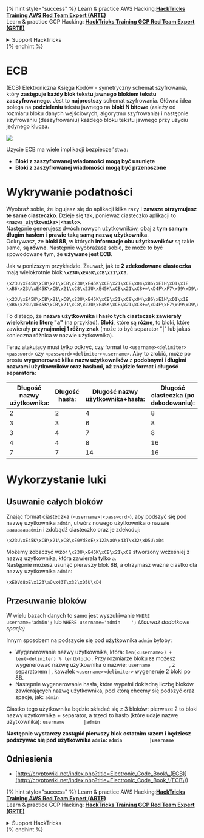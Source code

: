 {% hint style="success" %}
Learn & practice AWS Hacking:<img src="/.gitbook/assets/arte.png" alt="" data-size="line">[**HackTricks Training AWS Red Team Expert (ARTE)**](https://training.hacktricks.xyz/courses/arte)<img src="/.gitbook/assets/arte.png" alt="" data-size="line">\
Learn & practice GCP Hacking: <img src="/.gitbook/assets/grte.png" alt="" data-size="line">[**HackTricks Training GCP Red Team Expert (GRTE)**<img src="/.gitbook/assets/grte.png" alt="" data-size="line">](https://training.hacktricks.xyz/courses/grte)

<details>

<summary>Support HackTricks</summary>

* Check the [**subscription plans**](https://github.com/sponsors/carlospolop)!
* **Join the** 💬 [**Discord group**](https://discord.gg/hRep4RUj7f) or the [**telegram group**](https://t.me/peass) or **follow** us on **Twitter** 🐦 [**@hacktricks\_live**](https://twitter.com/hacktricks\_live)**.**
* **Share hacking tricks by submitting PRs to the** [**HackTricks**](https://github.com/carlospolop/hacktricks) and [**HackTricks Cloud**](https://github.com/carlospolop/hacktricks-cloud) github repos.

</details>
{% endhint %}


# ECB

(ECB) Elektroniczna Księga Kodów - symetryczny schemat szyfrowania, który **zastępuje każdy blok tekstu jawnego** **blokiem tekstu zaszyfrowanego**. Jest to **najprostszy** schemat szyfrowania. Główna idea polega na **podzieleniu** tekstu jawnego na **bloki N bitowe** (zależy od rozmiaru bloku danych wejściowych, algorytmu szyfrowania) i następnie szyfrowaniu (deszyfrowaniu) każdego bloku tekstu jawnego przy użyciu jedynego klucza.

![](https://upload.wikimedia.org/wikipedia/commons/thumb/e/e6/ECB_decryption.svg/601px-ECB_decryption.svg.png)

Użycie ECB ma wiele implikacji bezpieczeństwa:

* **Bloki z zaszyfrowanej wiadomości mogą być usunięte**
* **Bloki z zaszyfrowanej wiadomości mogą być przenoszone**

# Wykrywanie podatności

Wyobraź sobie, że logujesz się do aplikacji kilka razy i **zawsze otrzymujesz te same ciasteczko**. Dzieje się tak, ponieważ ciasteczko aplikacji to **`<nazwa_użytkownika>|<hasło>`**.\
Następnie generujesz dwóch nowych użytkowników, obaj z **tym samym długim hasłem** i **prawie** **taką samą** **nazwą użytkownika**.\
Odkrywasz, że **bloki 8B**, w których **informacje obu użytkowników** są takie same, są **równe**. Następnie wyobrażasz sobie, że może to być spowodowane tym, że **używane jest ECB**.

Jak w poniższym przykładzie. Zauważ, jak te **2 zdekodowane ciasteczka** mają wielokrotnie blok **`\x23U\xE45K\xCB\x21\xC8`**.
```
\x23U\xE45K\xCB\x21\xC8\x23U\xE45K\xCB\x21\xC8\x04\xB6\xE1H\xD1\x1E \xB6\x23U\xE45K\xCB\x21\xC8\x23U\xE45K\xCB\x21\xC8+=\xD4F\xF7\x99\xD9\xA9

\x23U\xE45K\xCB\x21\xC8\x23U\xE45K\xCB\x21\xC8\x04\xB6\xE1H\xD1\x1E \xB6\x23U\xE45K\xCB\x21\xC8\x23U\xE45K\xCB\x21\xC8+=\xD4F\xF7\x99\xD9\xA9
```
To dlatego, że **nazwa użytkownika i hasło tych ciasteczek zawierały wielokrotnie literę "a"** (na przykład). **Bloki**, które są **różne**, to bloki, które zawierały **przynajmniej 1 różny znak** (może to być separator "|" lub jakaś konieczna różnica w nazwie użytkownika).

Teraz atakujący musi tylko odkryć, czy format to `<username><delimiter><password>` czy `<password><delimiter><username>`. Aby to zrobić, może po prostu **wygenerować kilka nazw użytkowników** z **podobnymi i długimi nazwami użytkowników oraz hasłami, aż znajdzie format i długość separatora:**

| Długość nazwy użytkownika: | Długość hasła: | Długość nazwy użytkownika+hasła: | Długość ciasteczka (po dekodowaniu): |
| -------------------------- | -------------- | --------------------------------- | ----------------------------------- |
| 2                          | 2              | 4                                 | 8                                   |
| 3                          | 3              | 6                                 | 8                                   |
| 3                          | 4              | 7                                 | 8                                   |
| 4                          | 4              | 8                                 | 16                                  |
| 7                          | 7              | 14                                | 16                                  |

# Wykorzystanie luki

## Usuwanie całych bloków

Znając format ciasteczka (`<username>|<password>`), aby podszyć się pod nazwę użytkownika `admin`, utwórz nowego użytkownika o nazwie `aaaaaaaaadmin` i zdobądź ciasteczko oraz je zdekoduj:
```
\x23U\xE45K\xCB\x21\xC8\xE0Vd8oE\x123\aO\x43T\x32\xD5U\xD4
```
Możemy zobaczyć wzór `\x23U\xE45K\xCB\x21\xC8` stworzony wcześniej z nazwą użytkownika, która zawierała tylko `a`.\
Następnie możesz usunąć pierwszy blok 8B, a otrzymasz ważne ciastko dla nazwy użytkownika `admin`:
```
\xE0Vd8oE\x123\aO\x43T\x32\xD5U\xD4
```
## Przesuwanie bloków

W wielu bazach danych to samo jest wyszukiwanie `WHERE username='admin';` lub `WHERE username='admin    ';` _(Zauważ dodatkowe spacje)_

Innym sposobem na podszycie się pod użytkownika `admin` byłoby:

* Wygenerowanie nazwy użytkownika, która: `len(<username>) + len(<delimiter) % len(block)`. Przy rozmiarze bloku `8B` możesz wygenerować nazwę użytkownika o nazwie: `username       `, z separatorem `|`, kawałek `<username><delimiter>` wygeneruje 2 bloki po 8B.
* Następnie wygenerowanie hasła, które wypełni dokładną liczbę bloków zawierających nazwę użytkownika, pod którą chcemy się podszyć oraz spacje, jak: `admin   `

Ciastko tego użytkownika będzie składać się z 3 bloków: pierwsze 2 to bloki nazwy użytkownika + separator, a trzeci to hasło (które udaje nazwę użytkownika): `username       |admin   `

**Następnie wystarczy zastąpić pierwszy blok ostatnim razem i będziesz podszywać się pod użytkownika `admin`: `admin          |username`**

## Odniesienia

* [http://cryptowiki.net/index.php?title=Electronic_Code_Book\_(ECB)](http://cryptowiki.net/index.php?title=Electronic_Code_Book_\(ECB\))


{% hint style="success" %}
Learn & practice AWS Hacking:<img src="/.gitbook/assets/arte.png" alt="" data-size="line">[**HackTricks Training AWS Red Team Expert (ARTE)**](https://training.hacktricks.xyz/courses/arte)<img src="/.gitbook/assets/arte.png" alt="" data-size="line">\
Learn & practice GCP Hacking: <img src="/.gitbook/assets/grte.png" alt="" data-size="line">[**HackTricks Training GCP Red Team Expert (GRTE)**<img src="/.gitbook/assets/grte.png" alt="" data-size="line">](https://training.hacktricks.xyz/courses/grte)

<details>

<summary>Support HackTricks</summary>

* Check the [**subscription plans**](https://github.com/sponsors/carlospolop)!
* **Join the** 💬 [**Discord group**](https://discord.gg/hRep4RUj7f) or the [**telegram group**](https://t.me/peass) or **follow** us on **Twitter** 🐦 [**@hacktricks\_live**](https://twitter.com/hacktricks\_live)**.**
* **Share hacking tricks by submitting PRs to the** [**HackTricks**](https://github.com/carlospolop/hacktricks) and [**HackTricks Cloud**](https://github.com/carlospolop/hacktricks-cloud) github repos.

</details>
{% endhint %}
